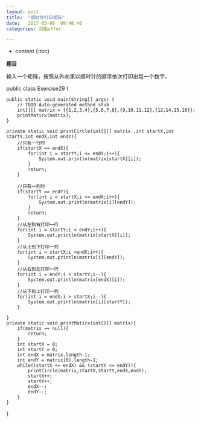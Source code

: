 ```yaml
---
layout: post
title:  "顺时针打印矩阵"
date:   2017-05-06  09:48:40
categories: 剑指offer

---
```


* content
{:toc}

**题目**

输入一个矩阵，按照从外向里以顺时针的顺序依次打印出每一个数字。

public class Exercise29 {

	public static void main(String[] args) {
		// TODO Auto-generated method stub
		int[][] matrix = {{1,2,3,4},{5,6,7,8},{9,10,11,12},{12,14,15,16}};
		printMatirx(matrix);
	}
	
	private static void printCircle(int[][] matrix ,int startX,int startY,int endX,int endY){
		//只有一行时
		if(startX == endX){
			for(int i = startY;i <= endY;i++){
				System.out.println(matrix[startX][i]);
			}
			return;
		}
		
		//只有一列时
		if(startY == endY){
			for(int i = startX;i <= endX;i++){
				System.out.println(matrix[i][endY]);
			}
			return;
		}
		//从左到右打印一行
		for(int i = startY;i < endY;i++){
			System.out.println(matrix[startX][i]);
		}
		//从上到下打印一列
		for(int i = startX;i <endX;i++){
			System.out.println(matrix[i][endY]);
		}
		//从右到左打印一行
		for(int i = endY;i > startY;i--){
			System.out.println(matrix[endX][i]);
		}
		//从下到上打印一列
		for(int i = endX;i > startX;i--){
			System.out.println(matrix[i][startY]);
		}
		
	}
	private static void printMatirx(int[][] matrix){
		if(matrix == null){
			return;
		}
		int startX = 0;
		int startY = 0;
		int endX = matrix.length-1;
		int endY = matrix[0].length-1;
		while((startX <= endX) && (startY <= endY)){
			printCircle(matrix,startX,startY,endX,endY);
			startX++;
			startY++;
			endX--;
			endY--;
		}
	}

}